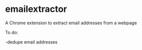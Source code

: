 # emailextractor
A Chrome extension to extract email addresses from a webpage

To do:

-dedupe email addresses

